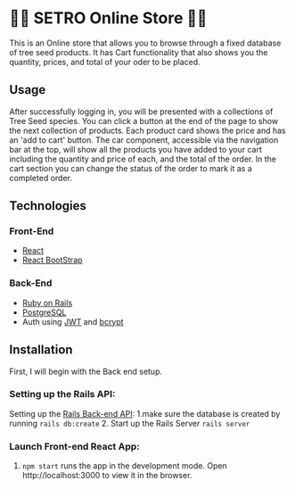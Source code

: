 # 🌰🌲 SETRO Online Store 🌲🌰

This is an Online store that allows you to browse through a fixed database of tree seed products. It has Cart functionality that also shows you the quantity, prices, and total of your oder to be placed.


## Usage

After successfully logging in, you will be presented with a collections of Tree Seed species. You can click a button at the end of the page to show the next collection of products. Each product card shows the price and has an 'add to cart' button. The car component, accessible via the navigation bar at the top, will show all the products you have added to your cart including the quantity and price of each, and the total of the order. In the cart section you can change the status of the order to mark it as a completed order. 

## Technologies
### Front-End
- [React](https://reactjs.org/docs/getting-started.html)
- [React BootStrap](https://react-bootstrap.github.io/)

### Back-End
- [Ruby on Rails](https://rubyonrails.org)
- [PostgreSQL](https://www.postgresql.org)
- Auth using [JWT](https://jwt.io) and [bcrypt ](https://rubygems.org/gems/bcrypt/versions/3.1.12)

## Installation
First, I will begin with the Back end setup. 

### Setting up the Rails API:

Setting up the [Rails Back-end API](https://github.com/ozkr8a/setro-backend):
1.make sure the database is created by running `rails db:create`
2. Start up the Rails Server `rails server`

### Launch Front-end React App:

1. `npm start` runs the app in the development mode.
Open http://localhost:3000 to view it in the browser.
